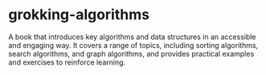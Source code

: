# grokking-algorithms
A book that introduces key algorithms and data structures in an accessible and engaging way. It covers a range of topics, including sorting algorithms, search algorithms, and graph algorithms, and provides practical examples and exercises to reinforce learning.
